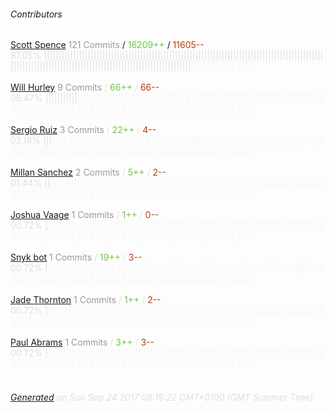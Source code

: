 ###### Contributors
[Scott Spence](https://github.com/spences10)
<font color="#999">121 Commits</font> / <font color="#6cc644">16209++</font> / <font color="#bd3c00"> 11605--</font>
<font color="#dedede">87.05%&nbsp;<font color="#dedede">||||||||||||||||||||||||||||||||||||||||||||||||||||||||||||||||||||||||||||||||||||||||||||||||||||||||||||||||||||||||||||||||||||||||||||||||||||||||||||||</font><font color="#f4f4f4">||||||||||||||||||||||</font><br><br>
[Will Hurley](https://github.com/wjhurley)
<font color="#999">9 Commits</font> / <font color="#6cc644">66++</font> / <font color="#bd3c00"> 66--</font>
<font color="#dedede">06.47%&nbsp;<font color="#dedede">|||||||||||</font><font color="#f4f4f4">|||||||||||||||||||||||||||||||||||||||||||||||||||||||||||||||||||||||||||||||||||||||||||||||||||||||||||||||||||||||||||||||||||||||||||||||||||||||||||||||||||||||||</font><br><br>
[Sergio Ruiz](https://github.com/serginator)
<font color="#999">3 Commits</font> / <font color="#6cc644">22++</font> / <font color="#bd3c00"> 4--</font>
<font color="#dedede">02.16%&nbsp;<font color="#dedede">|||</font><font color="#f4f4f4">|||||||||||||||||||||||||||||||||||||||||||||||||||||||||||||||||||||||||||||||||||||||||||||||||||||||||||||||||||||||||||||||||||||||||||||||||||||||||||||||||||||||||||||||||</font><br><br>
[Millan Sanchez](https://github.com/masdc)
<font color="#999">2 Commits</font> / <font color="#6cc644">5++</font> / <font color="#bd3c00"> 2--</font>
<font color="#dedede">01.44%&nbsp;<font color="#dedede">||</font><font color="#f4f4f4">||||||||||||||||||||||||||||||||||||||||||||||||||||||||||||||||||||||||||||||||||||||||||||||||||||||||||||||||||||||||||||||||||||||||||||||||||||||||||||||||||||||||||||||||||</font><br><br>
[Joshua Vaage](https://github.com/whaleen)
<font color="#999">1 Commits</font> / <font color="#6cc644">1++</font> / <font color="#bd3c00"> 0--</font>
<font color="#dedede">00.72%&nbsp;<font color="#dedede">|</font><font color="#f4f4f4">|||||||||||||||||||||||||||||||||||||||||||||||||||||||||||||||||||||||||||||||||||||||||||||||||||||||||||||||||||||||||||||||||||||||||||||||||||||||||||||||||||||||||||||||||||</font><br><br>
[Snyk bot](https://github.com/snyk-bot)
<font color="#999">1 Commits</font> / <font color="#6cc644">19++</font> / <font color="#bd3c00"> 3--</font>
<font color="#dedede">00.72%&nbsp;<font color="#dedede">|</font><font color="#f4f4f4">|||||||||||||||||||||||||||||||||||||||||||||||||||||||||||||||||||||||||||||||||||||||||||||||||||||||||||||||||||||||||||||||||||||||||||||||||||||||||||||||||||||||||||||||||||</font><br><br>
[Jade Thornton](https://github.com/Raindeer44)
<font color="#999">1 Commits</font> / <font color="#6cc644">1++</font> / <font color="#bd3c00"> 2--</font>
<font color="#dedede">00.72%&nbsp;<font color="#dedede">|</font><font color="#f4f4f4">|||||||||||||||||||||||||||||||||||||||||||||||||||||||||||||||||||||||||||||||||||||||||||||||||||||||||||||||||||||||||||||||||||||||||||||||||||||||||||||||||||||||||||||||||||</font><br><br>
[Paul Abrams](https://github.com/pabrams)
<font color="#999">1 Commits</font> / <font color="#6cc644">3++</font> / <font color="#bd3c00"> 3--</font>
<font color="#dedede">00.72%&nbsp;<font color="#dedede">|</font><font color="#f4f4f4">|||||||||||||||||||||||||||||||||||||||||||||||||||||||||||||||||||||||||||||||||||||||||||||||||||||||||||||||||||||||||||||||||||||||||||||||||||||||||||||||||||||||||||||||||||</font><br><br>
###### [Generated](https://github.com/jakeleboeuf/contributor) on Sun Sep 24 2017 08:15:22 GMT+0100 (GMT Summer Time)
